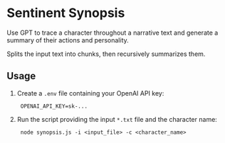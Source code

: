 # Sentinent Synopsis

Use GPT to trace a character throughout a narrative text and generate a summary of their actions and personality.

Splits the input text into chunks, then recursively summarizes them.

## Usage

1. Create a `.env` file containing your OpenAI API key:
    
        OPENAI_API_KEY=sk-...

2. Run the script providing the input `*.txt` file and the character name:
    
        node synopsis.js -i <input_file> -c <character_name>
        